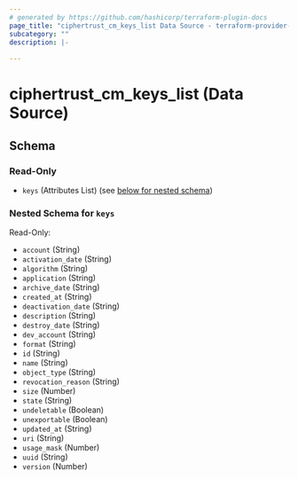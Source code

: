 ```yaml
---
# generated by https://github.com/hashicorp/terraform-plugin-docs
page_title: "ciphertrust_cm_keys_list Data Source - terraform-provider-ciphertrust"
subcategory: ""
description: |-
  
---
```


# ciphertrust_cm_keys_list (Data Source)





<!-- schema generated by tfplugindocs -->
## Schema

### Read-Only

- `keys` (Attributes List) (see [below for nested schema](#nestedatt--keys))

<a id="nestedatt--keys"></a>
### Nested Schema for `keys`

Read-Only:

- `account` (String)
- `activation_date` (String)
- `algorithm` (String)
- `application` (String)
- `archive_date` (String)
- `created_at` (String)
- `deactivation_date` (String)
- `description` (String)
- `destroy_date` (String)
- `dev_account` (String)
- `format` (String)
- `id` (String)
- `name` (String)
- `object_type` (String)
- `revocation_reason` (String)
- `size` (Number)
- `state` (String)
- `undeletable` (Boolean)
- `unexportable` (Boolean)
- `updated_at` (String)
- `uri` (String)
- `usage_mask` (Number)
- `uuid` (String)
- `version` (Number)
